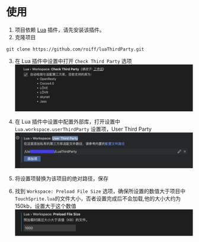 # 使用

1. 项目依赖 [Lua](https://marketplace.visualstudio.com/items?itemName=sumneko.lua) 插件，请先安装该插件。
2. 克隆项目

```
git clone https://github.com/roiff/luaThirdParty.git
```
3. 在 Lua 插件中设置中打开 `Check Third Party` 选项
![avatar](https://raw.githubusercontent.com/roiff/TSLibThirdParty/master/img/CheckThirdParty.png)

4. 在 Lua 插件中设置中配置外部库，打开设置中 `Lua.workspace.userThirdParty` 设置项，User Third Party
![avatar](https://raw.githubusercontent.com/roiff/TSLibThirdParty/master/img/UserTirdParty.png)

5. 将设置项替换为该项目的绝对路径，保存

6. 找到 `Workspace: Preload File Size` 选项，确保所设置的数值大于项目中`TouchSprite.lua`的文件大小，否者设置完成后不会加载,他的大小大约为150kb，设置大于这个数值
![avatar](https://raw.githubusercontent.com/roiff/TSLibThirdParty/master/img/PreloadFileSize.png)
